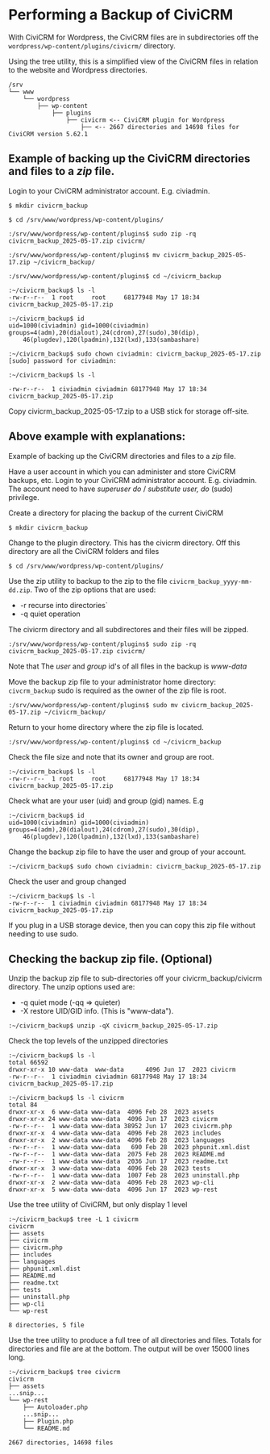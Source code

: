# Performing a Backup of CiviCRM

With CiviCRM for Wordpress, the CiviCRM files are in subdirectories off the `wordpress/wp-content/plugins/civicrm/` directory.

Using the tree utility, this is a simplified view of the CiviCRM files in relation to the website and Wordpress directories. 
```
/srv
└── www
    └── wordpress
        ├── wp-content
            ├── plugins
                ├── civicrm <-- CiviCRM plugin for Wordpress
                    ├── <-- 2667 directories and 14698 files for CiviCRM version 5.62.1
```

## Example of backing up the CiviCRM directories and files to a *zip* file.

Login to your CiviCRM administrator account. E.g. civiadmin.
```
$ mkdir civicrm_backup

$ cd /srv/www/wordpress/wp-content/plugins/

:/srv/www/wordpress/wp-content/plugins$ sudo zip -rq civicrm_backup_2025-05-17.zip civicrm/

:/srv/www/wordpress/wp-content/plugins$ mv civicrm_backup_2025-05-17.zip ~/civicrm_backup/

:/srv/www/wordpress/wp-content/plugins$ cd ~/civicrm_backup

:~/civicrm_backup$ ls -l
-rw-r--r--  1 root     root     68177948 May 17 18:34 civicrm_backup_2025-05-17.zip

:~/civicrm_backup$ id
uid=1000(civiadmin) gid=1000(civiadmin) groups=4(adm),20(dialout),24(cdrom),27(sudo),30(dip),
    46(plugdev),120(lpadmin),132(lxd),133(sambashare)

:~/civicrm_backup$ sudo chown civiadmin: civicrm_backup_2025-05-17.zip
[sudo] password for civiadmin: 

:~/civicrm_backup$ ls -l

-rw-r--r--  1 civiadmin civiadmin 68177948 May 17 18:34 civicrm_backup_2025-05-17.zip
```
Copy civicrm_backup_2025-05-17.zip to a USB stick for storage off-site.


## Above example with explanations:

Example of backing up the CiviCRM directories and files to a *zip* file.

Have a user account in which you can administer and store CiviCRM backups, etc.
Login to your CiviCRM administrator account. E.g. civiadmin.
The account need to have *superuser do* / *substitute user, do* (sudo) privilege.

Create a directory for placing the backup of the current CiviCRM

`$ mkdir civicrm_backup`

Change to the plugin directory. This has  the civicrm directory. 
Off this directory are all the CiviCRM folders and files

`$ cd /srv/www/wordpress/wp-content/plugins/`

Use the zip utility to backup to the zip to the file `civicrm_backup_yyyy-mm-dd.zip`. 
Two of the zip options that are used:

* -r   recurse into directories`
* -q   quiet operation
  
The civicrm directory and all subdirectores and their files will be zipped.

`:/srv/www/wordpress/wp-content/plugins$ sudo zip -rq civicrm_backup_2025-05-17.zip civicrm/`

Note that The *user* and *group* id's of all files in the backup is *www-data*

Move the backup zip file to your administrator home directory: `civcrm_backup`
sudo is required as the owner of the zip file is root.

`:/srv/www/wordpress/wp-content/plugins$ sudo mv civicrm_backup_2025-05-17.zip ~/civicrm_backup/`

Return to your home directory where the zip file is located.

`:/srv/www/wordpress/wp-content/plugins$ cd ~/civicrm_backup`

Check the file size and note that its owner and group are root.
```
:~/civicrm_backup$ ls -l
-rw-r--r--  1 root     root     68177948 May 17 18:34 civicrm_backup_2025-05-17.zip
```

Check what are your user (uid) and group (gid) names. E.g 
```
:~/civicrm_backup$ id
uid=1000(civiadmin) gid=1000(civiadmin) groups=4(adm),20(dialout),24(cdrom),27(sudo),30(dip),
    46(plugdev),120(lpadmin),132(lxd),133(sambashare)
```

Change the backup zip file to have the user and group of your account.

`:~/civicrm_backup$ sudo chown civiadmin: civicrm_backup_2025-05-17.zip`

Check the user and group changed

```
:~/civicrm_backup$ ls -l
-rw-r--r--  1 civiadmin civiadmin 68177948 May 17 18:34 civicrm_backup_2025-05-17.zip
```

If you plug in a USB storage device, then you can copy this zip file without needing to use sudo.

## Checking the backup zip file. (Optional)

Unzip the backup zip file to sub-directories off your civicrm_backup/civicrm directory.
The unzip options used are:

* -q  quiet mode (-qq => quieter)
* -X  restore UID/GID info. (This is "www-data"). 

`:~/civicrm_backup$ unzip -qX civicrm_backup_2025-05-17.zip`

Check the top levels of the unzipped directories

```
:~/civicrm_backup$ ls -l
total 66592
drwxr-xr-x 10 www-data  www-data      4096 Jun 17  2023 civicrm
-rw-r--r--  1 civiadmin civiadmin 68177948 May 17 18:34 civicrm_backup_2025-05-17.zip

:~/civicrm_backup$ ls -l civicrm
total 84
drwxr-xr-x  6 www-data www-data  4096 Feb 28  2023 assets
drwxr-xr-x 24 www-data www-data  4096 Jun 17  2023 civicrm
-rw-r--r--  1 www-data www-data 38952 Jun 17  2023 civicrm.php
drwxr-xr-x  4 www-data www-data  4096 Feb 28  2023 includes
drwxr-xr-x  2 www-data www-data  4096 Feb 28  2023 languages
-rw-r--r--  1 www-data www-data   690 Feb 28  2023 phpunit.xml.dist
-rw-r--r--  1 www-data www-data  2075 Feb 28  2023 README.md
-rw-r--r--  1 www-data www-data  2036 Jun 17  2023 readme.txt
drwxr-xr-x  3 www-data www-data  4096 Feb 28  2023 tests
-rw-r--r--  1 www-data www-data  1007 Feb 28  2023 uninstall.php
drwxr-xr-x  2 www-data www-data  4096 Feb 28  2023 wp-cli
drwxr-xr-x  5 www-data www-data  4096 Jun 17  2023 wp-rest
```

Use the tree utility of CiviCRM, but only display 1 level 
```
:~/civicrm_backup$ tree -L 1 civicrm
civicrm
├── assets
├── civicrm
├── civicrm.php
├── includes
├── languages
├── phpunit.xml.dist
├── README.md
├── readme.txt
├── tests
├── uninstall.php
├── wp-cli
└── wp-rest

8 directories, 5 file
```

Use the tree utility to produce a full tree of all directories and files.
Totals for directories and file are at the bottom. The output will be over 15000 lines long.
```
:~/civicrm_backup$ tree civicrm
civicrm
├── assets
...snip...
└── wp-rest
    ├── Autoloader.php
    ...snip...
    ├── Plugin.php
    └── README.md

2667 directories, 14698 files
```

